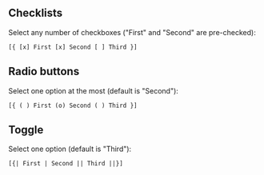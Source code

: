 ## Checklists

Select any number of checkboxes ("First" and "Second" are pre-checked): 

```
[{ [x] First [x] Second [ ] Third }]
```

## Radio buttons

Select one option at the most (default is "Second"): 

```
[{ ( ) First (o) Second ( ) Third }]
```

## Toggle

Select one option (default is "Third"): 
```
[{| First | Second || Third ||}]
```
